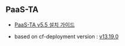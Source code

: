 ## PaaS-TA

- [PaaS-TA v5.5 설치 가이드](https://github.com/PaaS-TA/Guide/blob/v5.5.0/install-guide/paasta/PAAS-TA_MIN_INSTALL_GUIDE.md)

- based on cf-deployment version : [v13.19.0](https://github.com/cloudfoundry/cf-deployment/tree/v13.19.0)
